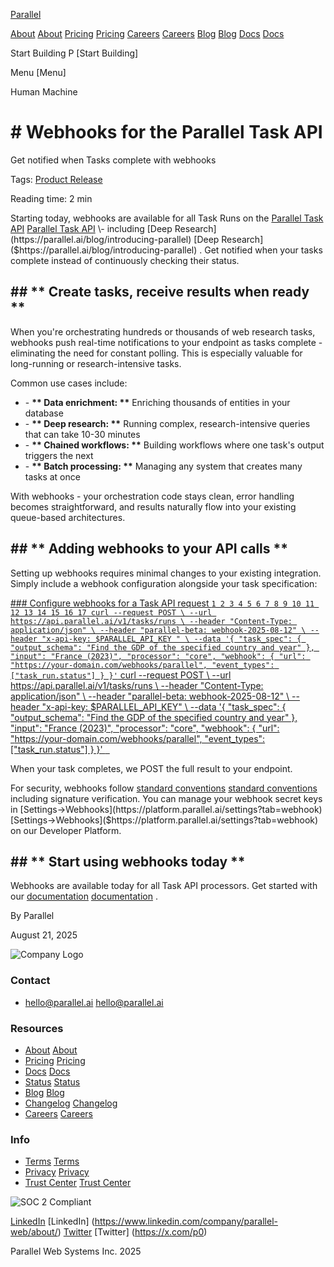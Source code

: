 [Parallel](/)

[About](/about) [About](https://parallel.ai/about) [Pricing](/pricing) [Pricing](https://parallel.ai/pricing) [Careers](https://jobs.ashbyhq.com/parallel) [Careers](https://jobs.ashbyhq.com/parallel) [Blog](/blog) [Blog](https://parallel.ai/blog) [Docs](https://docs.parallel.ai/home) [Docs](https://docs.parallel.ai/home)

Start Building P [Start Building]

Menu [Menu]

Human Machine

# \# Webhooks for the Parallel Task API

Get notified when Tasks complete with webhooks

Tags: [Product Release](/blog?tag=product-release)

Reading time: 2 min

Starting today, webhooks are available for all Task Runs on the [Parallel Task API](https://parallel.ai/blog/parallel-task-api) [Parallel Task API]($https://parallel.ai/blog/parallel-task-api) \- including [Deep Research](https://parallel.ai/blog/introducing-parallel) [Deep Research]($https://parallel.ai/blog/introducing-parallel) . Get notified when your tasks complete instead of continuously checking their status.

## \## **\*\* Create tasks, receive results when ready \*\***

When you're orchestrating hundreds or thousands of web research tasks, webhooks push real-time notifications to your endpoint as tasks complete - eliminating the need for constant polling. This is especially valuable for long-running or research-intensive tasks.

Common use cases include:

* \- **\*\* Data enrichment: \*\*** Enriching thousands of entities in your database
* \- **\*\* Deep research: \*\*** Running complex, research-intensive queries that can take 10-30 minutes
* \- **\*\* Chained workflows: \*\*** Building workflows where one task's output triggers the next
* \- **\*\* Batch processing: \*\*** Managing any system that creates many tasks at once

With webhooks - your orchestration code stays clean, error handling becomes straightforward, and results naturally flow into your existing queue-based architectures.

## \## **\*\* Adding webhooks to your API calls \*\***

Setting up webhooks requires minimal changes to your existing integration. Simply include a webhook configuration alongside your task specification:

[\### Configure webhooks for a Task API request ``` 1 2 3 4 5 6 7 8 9 10 11 12 13 14 15 16 17 curl --request POST \ --url https://api.parallel.ai/v1/tasks/runs \ --header "Content-Type: application/json" \ --header "parallel-beta: webhook-2025-08-12" \ --header "x-api-key: $PARALLEL_API_KEY " \ --data '{ "task_spec": { "output_schema": "Find the GDP of the specified country and year" }, "input": "France (2023)", "processor": "core", "webhook": { "url": "https://your-domain.com/webhooks/parallel", "event_types": ["task_run.status"] } }' ``` curl --request POST \ --url https://api.parallel.ai/v1/tasks/runs \ --header "Content-Type: application/json" \ --header "parallel-beta: webhook-2025-08-12" \ --header "x-api-key: $PARALLEL_API_KEY" \ --data '{ "task_spec": { "output_schema": "Find the GDP of the specified country and year" }, "input": "France (2023)", "processor": "core", "webhook": { "url": "https://your-domain.com/webhooks/parallel", "event_types": ["task_run.status"] } }' ``` ```]( )

When your task completes, we POST the full result to your endpoint.

For security, webhooks follow [standard conventions](https://github.com/standard-webhooks/standard-webhooks/blob/main/spec/standard-webhooks.md) [standard conventions]($https://github.com/standard-webhooks/standard-webhooks/blob/main/spec/standard-webhooks.md) including signature verification. You can manage your webhook secret keys in [Settings->Webhooks](https://platform.parallel.ai/settings?tab=webhook) [Settings->Webhooks]($https://platform.parallel.ai/settings?tab=webhook) on our Developer Platform.

## \## **\*\* Start using webhooks today \*\***

Webhooks are available today for all Task API processors. Get started with our [documentation](https://docs.parallel.ai/task-api/features/webhooks) [documentation]($https://docs.parallel.ai/task-api/features/webhooks) .

By Parallel

August 21, 2025

![Company Logo](https://parallel.ai/parallel-logo-540.png)

### Contact

* [hello@parallel.ai](mailto:hello@parallel.ai) [hello@parallel.ai](mailto:hello@parallel.ai)

### Resources

* [About](/about) [About](https://parallel.ai/about)
* [Pricing](/pricing) [Pricing](https://parallel.ai/pricing)
* [Docs](https://docs.parallel.ai) [Docs](https://docs.parallel.ai)
* [Status](https://status.parallel.ai/) [Status](https://status.parallel.ai/)
* [Blog](/blog) [Blog](https://parallel.ai/blog)
* [Changelog](https://docs.parallel.ai/resources/changelog) [Changelog](https://docs.parallel.ai/resources/changelog)
* [Careers](https://jobs.ashbyhq.com/parallel) [Careers](https://jobs.ashbyhq.com/parallel)

### Info

* [Terms](/terms-of-service) [Terms](https://parallel.ai/terms-of-service)
* [Privacy](/privacy-policy) [Privacy](https://parallel.ai/privacy-policy)
* [Trust Center](https://trust.parallel.ai/) [Trust Center](https://trust.parallel.ai/)

![SOC 2 Compliant](https://parallel.ai/soc2.svg)

[LinkedIn](https://www.linkedin.com/company/parallel-web/about/) [LinkedIn] (https://www.linkedin.com/company/parallel-web/about/) [Twitter](https://x.com/p0) [Twitter] (https://x.com/p0)

Parallel Web Systems Inc. 2025
